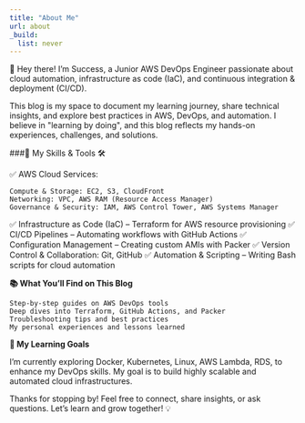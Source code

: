 ```yaml
---
title: "About Me"
url: about
_build:
  list: never
---
```



👋 Hey there! I’m Success, a Junior AWS DevOps Engineer passionate about cloud automation, infrastructure as code (IaC), and continuous integration & deployment (CI/CD).

This blog is my space to document my learning journey, share technical insights, and explore best practices in AWS, DevOps, and automation. I believe in "learning by doing", and this blog reflects my hands-on experiences, challenges, and solutions.

###🔧 My Skills & Tools 🛠 

✅ AWS Cloud Services:

    Compute & Storage: EC2, S3, CloudFront
    Networking: VPC, AWS RAM (Resource Access Manager)
    Governance & Security: IAM, AWS Control Tower, AWS Systems Manager

✅ Infrastructure as Code (IaC) – Terraform for AWS resource provisioning
✅ CI/CD Pipelines – Automating workflows with GitHub Actions
✅ Configuration Management – Creating custom AMIs with Packer
✅ Version Control & Collaboration: Git, GitHub
✅ Automation & Scripting – Writing Bash scripts for cloud automation


**📚 What You’ll Find on This Blog**

    Step-by-step guides on AWS DevOps tools
    Deep dives into Terraform, GitHub Actions, and Packer
    Troubleshooting tips and best practices
    My personal experiences and lessons learned

**🚀 My Learning Goals**

I’m currently exploring Docker, Kubernetes, Linux, AWS Lambda, RDS, to enhance my DevOps skills. My goal is to build highly scalable and automated cloud infrastructures.

Thanks for stopping by! Feel free to connect, share insights, or ask questions. Let’s learn and grow together! 💡